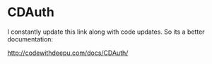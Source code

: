 CDAuth
======
I constantly update this link along with code updates. So its a better documentation:

http://codewithdeepu.com/docs/CDAuth/
